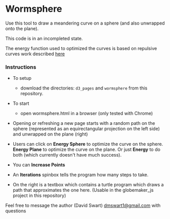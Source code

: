 # Wormsphere 
Use this tool to draw a meandering curve on a sphere (and also unwrapped onto the plane).

This code is in an incompleted state.

The energy function used to optimized the curves is based on repulsive curves work described [here](https://www.cs.cmu.edu/~kmcrane/Projects/RepulsiveCurves/index.html)

### Instructions

* To setup
    * download the directories: ```d3_pages``` and ```wormsphere``` from this repository.
* To start
    * open wormsphere.html in a browser (only tested with Chrome)

* Opening or refreshing a new page starts with a random path on the sphere (represented as an equirectangular projection on the left side) and unwrapped on the plane (right)
* Users can click on **Energy Sphere** to optimize the curve on the sphere.  **Energy Plane** to optimize the curve on the plane.  Or just **Energy** to do both (which currently doesn't have much success).
* You can **Increase Points**
* An **Iterations** spinbox tells the program how many steps to take.
* On the right is a textbox which contains a turtle program which draws a path that approximates the one here. (Usable in the globemaker_js project in this repository)

Feel free to message the author (David Swart) dmswart1@gmail.com with questions

